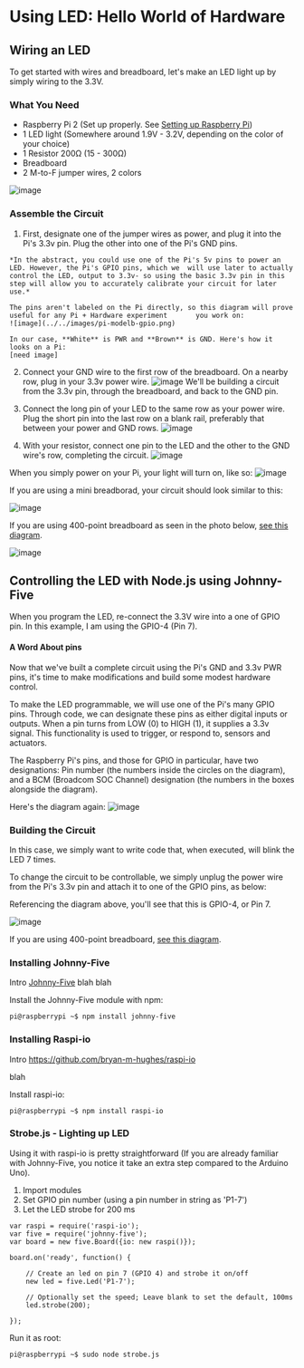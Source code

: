 # Using LED: Hello World of Hardware

## Wiring an LED

To get started with wires and breadboard, let's make an LED light up by simply wiring to the 3.3V.

### What You Need

- Raspberry Pi 2 (Set up properly. See [Setting up Raspberry Pi](../README.md))
- 1 LED light (Somewhere around 1.9V - 3.2V, depending on the color of your choice)
- 1 Resistor 200Ω (15 - 300Ω)
- Breadboard
- 2 M-to-F jumper wires, 2 colors

![image](../../images/LED/led_01.jpg)

### Assemble the Circuit

  1. First, designate one of the jumper wires as power, and plug it into the Pi's 3.3v pin. Plug the other into one of the Pi's GND pins. 
  
    *In the abstract, you could use one of the Pi's 5v pins to power an LED. However, the Pi's GPIO pins, which we  will use later to actually control the LED, output to 3.3v- so using the basic 3.3v pin in this step will allow you to accurately calibrate your circuit for later use.*  

    The pins aren't labeled on the Pi directly, so this diagram will prove useful for any Pi + Hardware experiment       you work on:
    ![image](../../images/pi-modelb-gpio.png)

    In our case, **White** is PWR and **Brown** is GND. Here's how it looks on a Pi:
    [need image]

2. Connect your GND wire to the first row of the breadboard. On a nearby row, plug in your 3.3v power wire.
    ![image](../../images/LED/led_02.jpg)
    We'll be building a circuit from the 3.3v pin, through the breadboard, and back to the GND pin. 

3. Connect the long pin of your LED to the same row as your power wire. Plug the short pin into the last row on a blank rail, preferably that between your power and GND rows.
    ![image](../../images/LED/led_04.jpg) 

4. With your resistor, connect one pin to the LED and the other to the GND wire's row, completing the circuit.
    ![image](../../images/LED/led_05.jpg)

When you simply power on your Pi, your light will turn on, like so:
![image](../../images/LED/led-06.jpg)

If you are using a mini breadborad, your circuit should look similar to this:

![image](../../images/LED/fritzing-led-3v-sm.png)

If you are using 400-point breadboard as seen in the photo below, [see this diagram](../../images/LED/fritzing-led-3v-400.png).

![image](../../images/LED/led-simple.jpg)

## Controlling the LED with Node.js using Johnny-Five

When you program the LED, re-connect the 3.3V wire into a one of GPIO pin. In this example,
I am using the GPIO-4 (Pin 7).


#### A Word About pins

Now that we've built a complete circuit using the Pi's GND and 3.3v PWR pins, it's time to make modifications and build some modest hardware control.

To make the LED programmable, we will use one of the Pi's many GPIO pins. Through code, we can designate these pins as either digital inputs or outputs. When a pin turns  from LOW (0) to HIGH (1), it supplies a 3.3v signal. This functionality is used to trigger, or respond to, sensors and actuators. 

The Raspberry Pi's pins, and those for GPIO in particular, have two designations: Pin number (the numbers inside the circles on the diagram), and a BCM (Broadcom SOC Channel) designation (the numbers in the boxes alongside the diagram). 


Here's the diagram again:
![image](../../images/pi-modelb-gpio.png)

### Building the Circuit

In this case, we simply want to write code that, when executed, will blink the LED 7 times.

To change the circuit to be controllable, we simply unplug the power wire from the Pi's 3.3v pin and attach it to one of the GPIO pins, as below:

Referencing the diagram above, you'll see that this is GPIO-4, or Pin 7. 

![image](../../images/LED/fritzing-led-gpio-sm.png)

If you are using 400-point breadboard, [see this diagram](../../images/LED/fritzing-led-gpio-400.png).


### Installing Johnny-Five

Intro [Johnny-Five](https://github.com/rwaldron/johnny-five) blah blah

Install the Johnny-Five module with npm:

`pi@raspberrypi ~$ npm install johnny-five`

### Installing Raspi-io

Intro
https://github.com/bryan-m-hughes/raspi-io

blah

Install raspi-io:

`pi@raspberrypi ~$ npm install raspi-io`

### Strobe.js - Lighting up LED

Using it with raspi-io is pretty straightforward (If you are already familiar with Johnny-Five, you notice it take an extra step compared to the Arduino Uno).

1. Import modules
2. Set GPIO pin number (using a pin number in string as 'P1-7')
3. Let the LED strobe for 200 ms

```
var raspi = require('raspi-io');
var five = require('johnny-five');
var board = new five.Board({io: new raspi()});

board.on('ready', function() {

	// Create an led on pin 7 (GPIO 4) and strobe it on/off  
  	new led = five.Led('P1-7');

  	// Optionally set the speed; Leave blank to set the default, 100ms
  	led.strobe(200);

});
```

Run it as root:

`pi@raspberrypi ~$ sudo node strobe.js`